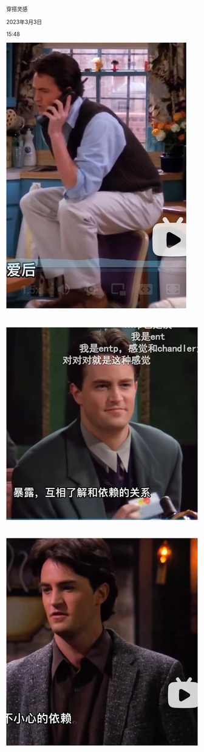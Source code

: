 穿搭灵感

2023年3月3日

15:48

![](../../../assets/000_穿搭灵感_000.png)

 

![](../../../assets/000_穿搭灵感_001.png)

 

![](../../../assets/000_穿搭灵感_002.png)
